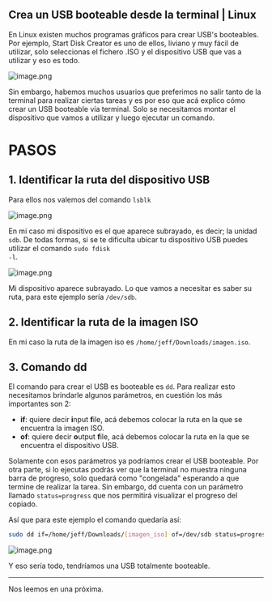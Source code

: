 ## Crea un USB booteable desde la terminal | Linux

En Linux existen muchos programas gráficos para crear USB's booteables. Por ejemplo, Start Disk Creator es uno de ellos, liviano y muy fácil de utilizar, solo seleccionas el fichero .ISO y el dispositivo USB que vas a utilizar y eso es todo.

![image.png](https://cdn.hashnode.com/res/hashnode/image/upload/v1626894513045/P54J1oN3t.png)

Sin embargo, habemos muchos usuarios que preferimos no salir tanto de la terminal para realizar ciertas tareas y es por eso que acá explico cómo crear un USB booteable vía terminal. Solo se necesitamos montar el dispositivo que vamos a utilizar y luego ejecutar un comando.

# PASOS

## 1. Identificar la ruta del dispositivo USB

Para ellos nos valemos del comando <code>lsblk</code>

![image.png](https://cdn.hashnode.com/res/hashnode/image/upload/v1626895240327/oKlsUYCIQj.png)

En mi caso mi dispositivo es el que aparece subrayado, es decir; la unidad <code>sdb</code>. De todas formas, si se te dificulta ubicar tu dispositivo USB puedes utilizar el comando <code>sudo fdisk -l</code>.


![image.png](https://cdn.hashnode.com/res/hashnode/image/upload/v1626896636597/rkv-Y1KSj.png)

Mi dispositivo aparece subrayado. Lo que vamos a necesitar es saber su ruta, para este ejemplo sería <code>/dev/sdb</code>.

## 2. Identificar la ruta de la imagen ISO

En mi caso la ruta de la imagen iso es <code>/home/jeff/Downloads/imagen.iso</code>. 

## 3. Comando dd

El comando para crear el USB es booteable es <code>dd</code>. Para realizar esto necesitamos brindarle algunos parámetros, en cuestión los más importantes son 2:
* **if**: quiere decir **i**nput **f**ile, acá debemos colocar la ruta en la que se encuentra la imagen ISO.
* **of**: quiere decir **o**utput **f**ile, acá debemos colocar la ruta en la que se encuentra el dispositivo USB.

Solamente con esos parámetros ya podríamos crear el USB booteable. Por otra parte, si lo ejecutas podrás ver que la terminal no muestra ninguna barra de progreso, solo quedará como "congelada" esperando a que termine de realizar la tarea. Sin embargo, dd cuenta con un parámetro llamado <code>status=progress</code> que nos permitirá visualizar el progreso del copiado.

Así que para este ejemplo el comando quedaría así:

```bash
sudo dd if=/home/jeff/Downloads/[imagen_iso] of=/dev/sdb status=progress
```

![image.png](https://cdn.hashnode.com/res/hashnode/image/upload/v1626896417314/SakHARbLr.png)

Y eso sería todo, tendríamos una USB totalmente booteable.

---
Nos leemos en una próxima.
